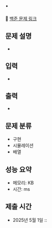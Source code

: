 # . 
🔗 [백준 문제 링크](https://www.acmicpc.net/problem/)

## 문제 설명
- 
## 입력
- 
## 출력
- 
## 문제 분류
- 구현
- 시뮬레이션
- 배열
## 성능 요약
- 메모리:  KB
- 시간:  ms
## 제출 시간
- 2025년 5월 1일 ::
